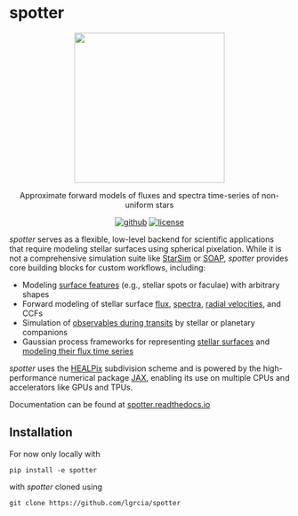 # spotter

<p align="center">
    <img src="https://spotter.readthedocs.io/en/latest/_static/spotter.png" width="270">
</p>

<p align="center">
Approximate forward models of fluxes and spectra time-series of non-uniform stars
  <br>
  <p align="center">
    <a href="https://github.com/lgrcia/spotter">
      <img src="https://img.shields.io/badge/github-lgrcia/spotter-white.svg?style=flat" alt="github"/></a>
    <a href="LICENCE">
      <img src="https://img.shields.io/badge/license-MIT-lightgray.svg?style=flat" alt="license"/>
    </a>
  </p>
</p>

*spotter* serves as a flexible, low-level backend for scientific applications that require modeling stellar surfaces using spherical pixelation. While it is not a comprehensive simulation suite like [StarSim](https://ui.adsabs.harvard.edu/abs/2016A&A...586A.131H/abstract) or [SOAP](https://ui.adsabs.harvard.edu/abs/2014ApJ...796..132D/abstract), *spotter* provides core building blocks for custom workflows, including:
- Modeling [surface features](https://spotter.readthedocs.io/en/latest/notebooks/introduction/) (e.g., stellar spots or faculae) with arbitrary shapes
- Forward modeling of stellar surface [flux](https://spotter.readthedocs.io/en/latest/notebooks/multiband/), [spectra](https://spotter.readthedocs.io/en/latest/notebooks/spectral/), [radial velocities](https://spotter.readthedocs.io/en/latest/notebooks/rv/), and CCFs
- Simulation of [observables during transits](https://spotter.readthedocs.io/en/latest/notebooks/spot_crossing/) by stellar or planetary companions
- Gaussian process frameworks for representing [stellar surfaces](https://spotter.readthedocs.io/en/latest/notebooks/surface_gp/) and [modeling their flux time series](https://spotter.readthedocs.io/en/latest/notebooks/flux_gp/)

*spotter* uses the [HEALPix](https://healpix.sourceforge.io/) subdivision scheme and is powered by the high-performance numerical package [JAX](https://jax.readthedocs.io/en/latest/https://spotter.readthedocs.io/en/latest/notebooks/quickstart.html), enabling its use on multiple CPUs and accelerators like GPUs and TPUs.

Documentation can be found at [spotter.readthedocs.io](https://spotter.readthedocs.io)

## Installation

For now only locally with

```
pip install -e spotter
```

with *spotter* cloned using
```
git clone https://github.com/lgrcia/spotter
```
